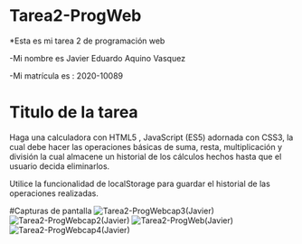 # Tarea2-ProgWeb

*Esta es mi tarea 2 de programación web

-Mi nombre es Javier Eduardo Aquino Vasquez

-Mi matrícula es : 2020-10089

# Titulo de la tarea

Haga una calculadora con HTML5 , JavaScript (ES5) adornada con CSS3, la cual debe hacer las operaciones básicas de suma, resta, multiplicación y división la cual almacene un historial de los cálculos hechos hasta que el usuario decida eliminarlos.

Utilice la funcionalidad de localStorage para guardar el historial de las operaciones realizadas.

#Capturas de pantalla
![Tarea2-ProgWebcap3(Javier)](https://user-images.githubusercontent.com/88693010/172037636-6a161e75-cf97-43ac-af40-1c6b6515280a.png)
![Tarea2-ProgWebcap2(Javier)](https://user-images.githubusercontent.com/88693010/172037638-e616de5a-e6ba-4dce-b30d-b54b60096c9a.png)
![Tarea2-ProgWeb(Javier)](https://user-images.githubusercontent.com/88693010/172037639-62ab3712-c450-422e-80da-282a5a651808.png)
![Tarea2-ProgWebcap4(Javier)](https://user-images.githubusercontent.com/88693010/172037643-2e999fc7-ffa7-4324-93ac-4fdd4ff401b2.png)
